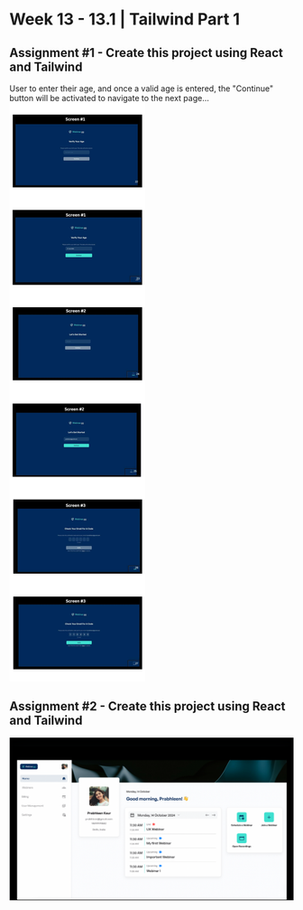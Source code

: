 # **Week 13 - 13.1 | Tailwind Part 1**


## Assignment #1 - Create this project using React and Tailwind
User to enter their age, and once a valid age is entered, the "Continue" button will be activated to navigate to the next page...
![Project](./assignment-1.jpg)

## Assignment #2 - Create this project using React and Tailwind
![Project](./assignment-2.png)